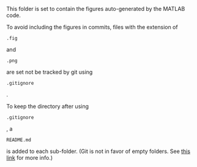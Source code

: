 This folder is set to contain the figures auto-generated by the MATLAB code.

To avoid including the figures in commits, files with the extension of 
```
.fig
```
and 
```
.png 
```
are set not be tracked by git using 
```
.gitignore
```
.

To keep the directory after using 
```
.gitignore
```
, a
```
README.md
```
is added to each sub-folder.
(Git is not in favor of empty folders. See [this link](https://git.wiki.kernel.org/index.php/GitFaq#Can_I_add_empty_directories.3F) for more info.)